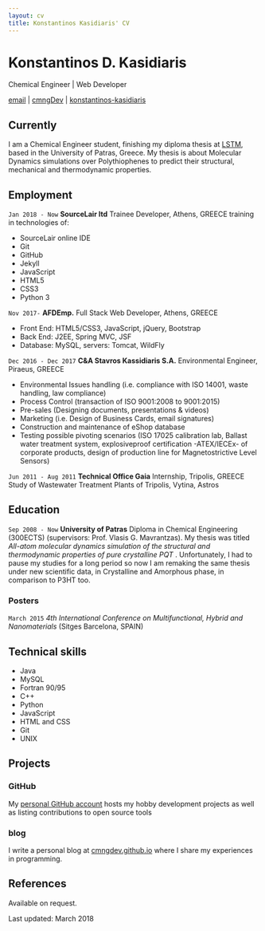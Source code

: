 ```yaml
---
layout: cv
title: Konstantinos Kasidiaris' CV
---
```

# Konstantinos D. Kasidiaris
Chemical Engineer | Web Developer

<div id="webaddress">
<i class="fa fa-envelope"></i> <a href="mailto:kkasidiaris@gmail.com">email</a>
|
<i class="fa fa-github"></i> <a href="https://github.com/cmngDev">cmngDev</a>
|
<i class="fa fa-linkedin"></i> <a href="https://www.linkedin.com/in/konstantinos-kasidiaris/">konstantinos-kasidiaris</a>
</div>


## Currently

I am a Chemical Engineer student, finishing my diploma thesis at [LSTM](http://lstm.chemeng.upatras.gr/), based in the University of Patras, Greece. My thesis is about Molecular Dynamics simulations over Polythiophenes to predict their structural, mechanical and thermodynamic properties.

## Employment

`Jan 2018 - Now`
__SourceLair ltd__ Trainee Developer, Athens, GREECE
training in technologies of:
* SourceLair online IDE
* Git
* GitHub
* Jekyll
* JavaScript
* HTML5
* CSS3
* Python 3

`Nov 2017-` 
__AFDEmp.__ Full Stack Web Developer, Athens, GREECE
* Front End: HTML5/CSS3, JavaScript, jQuery, Bootstrap
* Back End: J2EE, Spring MVC, JSF 
* Database: MySQL, servers: Tomcat, WildFly

`Dec 2016 - Dec 2017`
__C&A Stavros Kassidiaris S.A.__ Environmental Engineer, Piraeus, GREECE
- Environmental Issues handling (i.e. compliance with ISO 14001, waste handling, law compliance)
- Process Control (transaction of ISO 9001:2008 to 9001:2015)
- Pre-sales (Designing documents, presentations & videos)
- Marketing (i.e. Design of Business Cards, email signatures)
- Construction and maintenance of eShop database
- Testing possible pivoting scenarios (ISO 17025 calibration lab, Ballast water treatment system, explosiveproof certification -ATEX/IECEx- of corporate products, design of production line for Magnetostrictive Level Sensors)

`Jun 2011 - Aug 2011`
__Technical Office Gaia__ Internship, Tripolis, GREECE
Study of Wastewater Treatment Plants of Tripolis, Vytina, Astros

## Education

`Sep 2008 - Now`
__University of Patras__ Diploma in Chemical Engineering (300ECTS) (supervisors: Prof. Vlasis G. Mavrantzas). My thesis was titled _All-atom molecular dynamics simulation of the structural and thermodynamic properties of pure crystalline PQT_ . Unfortunately, I had to pause my studies for a long period so now I am remaking the same thesis under new scientific data, in Crystalline and Amorphous phase, in comparison to P3HT too.

### Posters

`March 2015`
_4th International Conference on Multifunctional, Hybrid and Nanomaterials_ (Sitges Barcelona, SPAIN)

## Technical skills

* Java
* MySQL
* Fortran 90/95
* C++
* Python
* JavaScript 
* HTML and CSS
* Git
* UNIX

## Projects

### GitHub

My [personal GitHub account](https://github.com/cmngDev) hosts my hobby development projects as well as listing contributions to open source tools

### blog

I write a personal blog at [cmngdev.github.io](http://cmngdev.github.io) where I share my experiences in programming.

## References

Available on request.


Last updated: March 2018